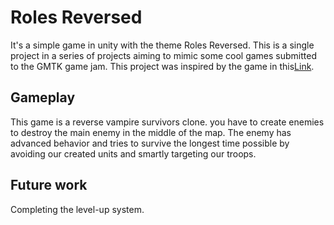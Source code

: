# Roles Reversed

It's a simple game in unity with the theme Roles Reversed. This is a single project in a series of projects aiming to mimic some cool games submitted to the GMTK game jam. This project was inspired by the game in this[Link](https://aramilion.itch.io/bready-or-not-unsurvivor).

## Gameplay

This game is a reverse vampire survivors clone. you have to create enemies to destroy the main enemy in the middle of the map. The enemy has advanced behavior and tries to survive the longest time possible by avoiding our created units and smartly targeting our troops.

## Future work

Completing the level-up system.
